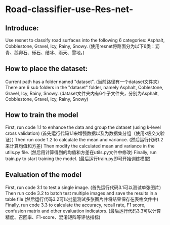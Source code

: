 # Road-classifier-use-Res-net-

## Introduce:
Use resnet to classify road surfaces into the following 6 categories: Asphalt, Cobblestone, Gravel, Icy, Rainy, Snowy.
(使用resnet将路面分为以下6类：沥青、鹅卵石、砾石、结冰、雨天、雪地。)

## How to place the dataset:
Current path has a folder named "dataset".
(当前路径有一个dataset文件夹)
There are 6 sub folders in the "dataset" folder, namely Asphalt, Coblestone, Gravel, Icy, Rainy, Snowy.
(dataset文件夹内有6个子文件夹，分别为Asphalt, Cobblestone, Gravel, Icy, Rainy, Snowy)

## How to train the model
First, run code 1.1 to enhance the data and group the dataset (using k-level cross validation)
(首先运行代码1.1来增强数据以及为数据集分组（使用k级交叉验证）)
Then run code 1.2 to calculate the mean and variance.
(然后运行代码1.2来计算均值和方差)
Then modify the calculated mean and variance in the utils.py file.
(然后用计算得到的均值和方差在utils.py文件中修改)
Finally, run train.py to start training the model.
(最后运行train.py即可开始训练模型)

## Evaluation of the model
First, run code 3.1 to test a single image.
(首先运行代码3.1可以测试单张图片)
Then run code 3.2 to batch test multiple images and save the results in a table file
(然后运行代码3.2可以批量测试多张图片并将结果保存在表格文件中)
Finally, run code 3.3 to calculate the accuracy, recall rate, F1 score, confusion matrix and other evaluation indicators.
(最后运行代码3.3可以计算精度、召回率、F1-score、混淆矩阵等评估指标)

